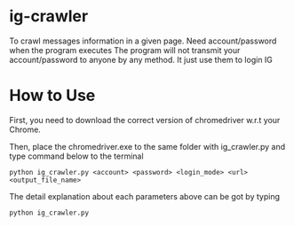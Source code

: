 # ig-crawler
To crawl messages information in a given page.
Need account/password when the program executes
The program will not transmit your account/password to anyone by any method.
It just use them to login IG
# How to Use
First, you need to download the correct version of chromedriver w.r.t your Chrome.

Then, place the chromedriver.exe to the same folder with ig_crawler.py and type command below to the terminal
```pip
python ig_crawler.py <account> <password> <login_mode> <url> <output_file_name>
```
The detail explanation about each parameters above can be got by typing
```pip
python ig_crawler.py
```
